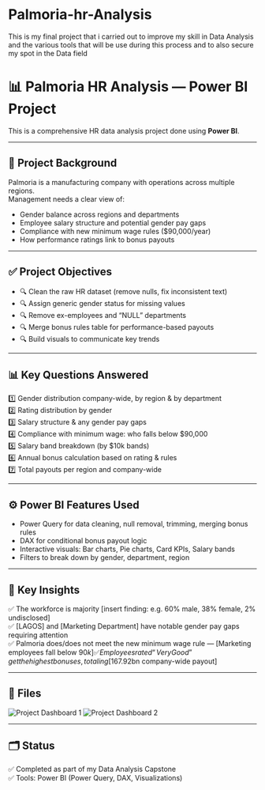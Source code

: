 # Palmoria-hr-Analysis
This is my final project that i carried out to improve my skill in Data Analysis and the various tools that will be use during this process and to also secure my spot in the Data field



# 📊 Palmoria HR Analysis — Power BI Project

This is a comprehensive HR data analysis project done using **Power BI**.

---

## 📌 **Project Background**

Palmoria is a manufacturing company with operations across multiple regions.  
Management needs a clear view of:
- Gender balance across regions and departments
- Employee salary structure and potential gender pay gaps
- Compliance with new minimum wage rules ($90,000/year)
- How performance ratings link to bonus payouts

---

## ✅ **Project Objectives**

- 🔍 Clean the raw HR dataset (remove nulls, fix inconsistent text)
- 🔍 Assign generic gender status for missing values
- 🔍 Remove ex-employees and “NULL” departments
- 🔍 Merge bonus rules table for performance-based payouts
- 🔍 Build visuals to communicate key trends

---

## 📊 **Key Questions Answered**

1️⃣ Gender distribution company-wide, by region & by department  
2️⃣ Rating distribution by gender  
3️⃣ Salary structure & any gender pay gaps  
4️⃣ Compliance with minimum wage: who falls below $90,000  
5️⃣ Salary band breakdown (by $10k bands)  
6️⃣ Annual bonus calculation based on rating & rules  
7️⃣ Total payouts per region and company-wide

---

## ⚙️ **Power BI Features Used**

- Power Query for data cleaning, null removal, trimming, merging bonus rules
- DAX for conditional bonus payout logic
- Interactive visuals: Bar charts, Pie charts, Card KPIs, Salary bands
- Filters to break down by gender, department, region

---

## 📌 **Key Insights**

✅ The workforce is majority [insert finding: e.g. 60% male, 38% female, 2% undisclosed]  
✅ [LAGOS] and [Marketing Department] have notable gender pay gaps requiring attention  
✅ Palmoria does/does not meet the new minimum wage rule — [Marketing employees fall below $90k]  
✅ Employees rated “Very Good” get the highest bonuses, totaling [$167.92bn company-wide payout]  


---

## 📁 **Files**
![Project Dashboard 1](https://github.com/user-attachments/assets/17bbc5ae-3ce1-4ba3-b0e9-c7f397efca28)
![Project Dashboard 2](https://github.com/user-attachments/assets/0c4a8263-828f-45b6-b7cf-2098b10d4b96)


---

## 🗂️ **Status**

✅ Completed as part of my Data Analysis Capstone  
✅ Tools: Power BI (Power Query, DAX, Visualizations)

